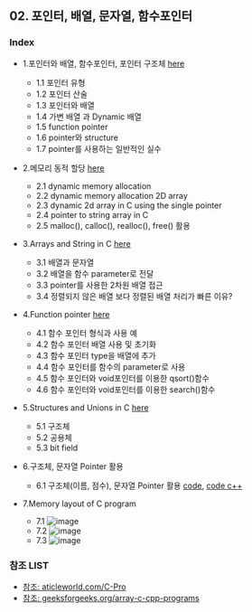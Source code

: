 ## 02. 포인터, 배열, 문자열, 함수포인터

### Index
* 1.포인터와 배열, 함수포인터, 포인터 구조체 [here](https://github.com/csbyun-data/C-Pro/blob/main/chap02/Pointer_and_Array/READ.md)
  * 1.1 포인터 유형
  * 1.2 포인터 산술
  * 1.3 포인터와 배열
  * 1.4 가변 배열 과 Dynamic 배열
  * 1.5 function pointer
  * 1.6 pointer와 structure
  * 1.7 pointer를 사용하는 일반적인 실수
 
* 2.메모리 동적 할당 [here](https://github.com/csbyun-data/C-Pro/blob/main/chap02/Pointer_and_Dynamic_Allocation/README.md)
  * 2.1 dynamic memory allocation
  * 2.2 dynamic memory allocation 2D array
  * 2.3 dynamic 2d array in C using the single pointer
  * 2.4 pointer to string array in C
  * 2.5 malloc(), calloc(), realloc(), free() 활용
    
* 3.Arrays and String in C [here](https://github.com/csbyun-data/C-Pro/blob/main/chap02/Arrays_and_Strings_in_C/README.md)
  * 3.1 배열과 문자열
  * 3.2 배열을 함수 parameter로 전달
  * 3.3 pointer를 사용한 2차원 배열 접근
  * 3.4 정렬되지 않은 배열 보다 정렬된 배열 처리가 빠른 이유?

* 4.Function pointer [here](https://github.com/csbyun-data/C-Pro/blob/main/chap02/Function_Pointer/README.md)
  * 4.1 함수 포인터 형식과 사용 예
  * 4.2 함수 포인터 배열 사용 및 초기화
  * 4.3 함수 포인터 type을 배열에 추가
  * 4.4 함수 포인터를 함수의 parameter로 사용
  * 4.5 함수 포인터와 void포인터를 이용한 qsort()함수
  * 4.6 함수 포인터와 void포인터를 이용한 search()함수
    
* 5.Structures and Unions in C [here](https://github.com/csbyun-data/C-Pro/blob/main/chap02/Structures_and_Union/README.md)
  * 5.1 구조체
  * 5.2 공용체
  * 5.3 bit field

* 6.구조체, 문자열 Pointer 활용
  *  6.1 구조체(이름, 점수), 문자열 Pointer 활용 [code](https://github.com/csbyun-data/C-Pro/blob/main/chap02/Application/Student_order1.c), [code c++](https://github.com/csbyun-data/C-Pro/blob/main/chap02/Application/Student_order1.cpp)
* 7.Memory layout of C program
  * 7.1 ![image](https://github.com/user-attachments/assets/3d6c3422-4a84-4d7a-8c4e-a46cc6bbb534)
  * 7.2 ![image](https://github.com/user-attachments/assets/1e64515f-558d-4873-82df-42772203f518)
  * 7.3 ![image](https://github.com/user-attachments/assets/871535be-4452-41a4-8dba-7f7daaa41c2b)

### 참조 LIST
* [참조: aticleworld.com/C-Pro](https://aticleworld.com/C-Pro/#)
* [참조: geeksforgeeks.org/array-c-cpp-programs](https://www.geeksforgeeks.org/array-c-cpp-programs/)
